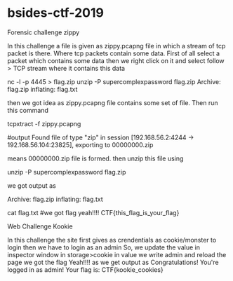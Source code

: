 # bsides-ctf-2019

Forensic challenge zippy

In this challenge a file is given as zippy.pcapng file in which a stream of tcp packet is there. Where tcp packets contain some data.
First of all select a packet which contains some data then we right click on it and select follow > TCP stream where it contains this data 

nc -l -p 4445 > flag.zip
unzip -P supercomplexpassword flag.zip
Archive:  flag.zip
  inflating: flag.txt 
  
then we got idea as zippy.pcapng file contains some set of file.
Then run this command

tcpxtract -f zippy.pcapng

#output
Found file of type "zip" in session [192.168.56.2:4244 -> 192.168.56.104:23825], exporting to 00000000.zip

means 00000000.zip file is formed.
then unzip this file using

unzip -P supercomplexpassword flag.zip

we got output as

Archive:  flag.zip
  inflating: flag.txt 
  
cat flag.txt      #we got flag yeah!!!!
CTF{this_flag_is_your_flag}


Web Challenge Kookie

In this challenge the site first gives as crendentials as cookie/monster to login then we have to login as an admin
So, we update the value in inspector window in storage>cookie in value we write admin and reload the page we got the flag Yeah!!!!
as we get output as Congratulations! You're logged in as admin! Your flag is: CTF{kookie_cookies}
  
